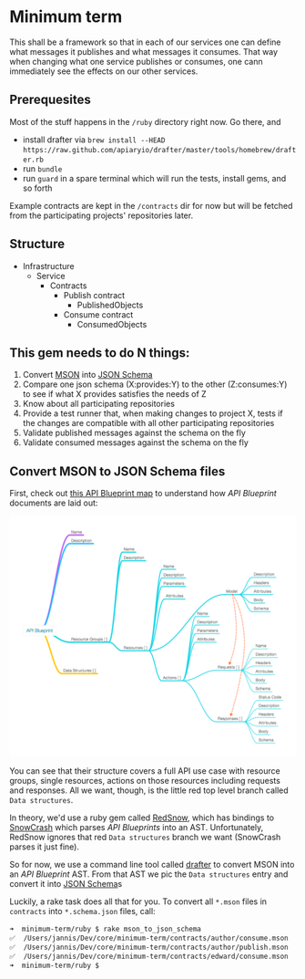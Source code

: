 # Minimum term

This shall be a framework so that in each of our services one can define what messages it publishes and what messages it consumes. That way when changing what one service publishes or consumes, one cann immediately see the effects on our other services.


## Prerequesites
Most of the stuff happens in the `/ruby` directory right now.
Go there, and

  - install drafter via `brew install --HEAD
    https://raw.github.com/apiaryio/drafter/master/tools/homebrew/drafter.rb`
  - run `bundle`
  - run `guard` in a spare terminal which will run the tests,
    install gems, and so forth


Example contracts are kept in the `/contracts` dir for now but will be fetched from the participating projects' repositories later.


## Structure
- Infrastructure
  - Service
    - Contracts
      - Publish contract
        - PublishedObjects
      - Consume contract
        - ConsumedObjects


## This gem needs to do N things:
1. Convert [MSON](https://github.com/apiaryio/mson) into [JSON
   Schema](http://json-schema.org/)
2. Compare one json schema (X:provides:Y) to the other (Z:consumes:Y) to see if what X provides satisfies the needs of Z
3. Know about all participating repositories
4. Provide a test runner that, when making changes to project X, tests if the changes are compatible with all other participating repositories
5. Validate published messages against the schema on the fly
6. Validate consumed messages against the schema on the fly


## Convert MSON to JSON Schema files
First, check out [this API Blueprint map](https://github.com/apiaryio/api-blueprint/wiki/API-Blueprint-Map) to understand how _API Blueprint_ documents are laid out:

![API Blueprint map](https://raw.githubusercontent.com/apiaryio/api-blueprint/master/assets/map.png)

You can see that their structure covers a full API use case with resource groups, single resources, actions on those resources including requests and responses. All we want, though, is the little red top level branch called `Data structures`.

In theory, we'd use a ruby gem called [RedSnow](https://github.com/apiaryio/redsnow), which has bindings to [SnowCrash](https://github.com/apiaryio/snowcrash) which parses _API Blueprints_ into an AST. Unfortunately, RedSnow ignores that red `Data structures` branch we want (SnowCrash parses it just fine).

So for now, we use a command line tool called [drafter](https://github.com/apiaryio/drafter) to convert MSON into an _API Blueprint_ AST. From that AST we pic the `Data structures` entry and convert it into [JSON Schema]()s

Luckily, a rake task does all that for you. To convert all `*.mson` files in `contracts` into `*.schema.json` files, call:

```shell
➜  minimum-term/ruby $ rake mson_to_json_schema
✅  /Users/jannis/Dev/core/minimum-term/contracts/author/consume.mson
✅  /Users/jannis/Dev/core/minimum-term/contracts/author/publish.mson
✅  /Users/jannis/Dev/core/minimum-term/contracts/edward/consume.mson
➜  minimum-term/ruby $
```
